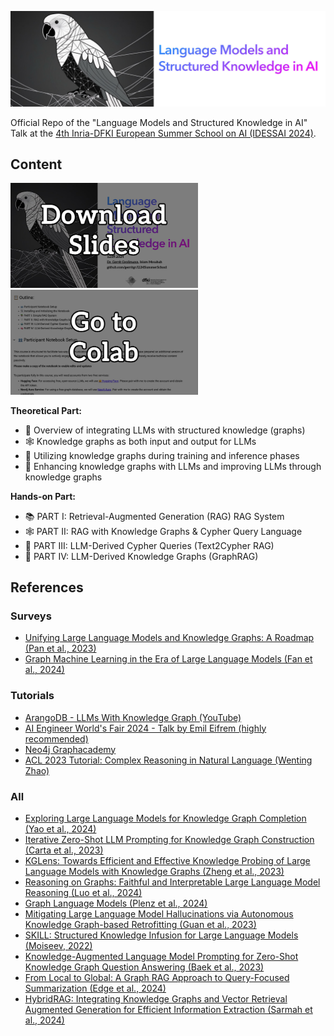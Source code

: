 ![Header Image](header.jpg) 


Official Repo of the "Language Models and Structured Knowledge in AI" Talk at the [4th Inria-DFKI European Summer School on AI (IDESSAI 2024)](https://idessai.eu/tracka-largeaimodels/).

## Content

[<img src="download_slides.jpg" width="300"/>](Talk.pdf) &nbsp; [<img src="gotocolab.jpg" width="300"/>](https://colab.research.google.com/drive/1BVqziqvtqJo2kAq4zYE5mmUgPJim8tuS?usp=sharing#scrollTo=NyXaI0w3lnse)

**Theoretical Part:**
- 🦜 Overview of integrating LLMs with structured knowledge (graphs)
- 🕸 Knowledge graphs as both input and output for LLMs
- 🧠 Utilizing knowledge graphs during training and inference phases
- 🏅 Enhancing knowledge graphs with LLMs and improving LLMs through knowledge graphs

**Hands-on Part:**
- 📚 PART I: Retrieval-Augmented Generation (RAG) RAG System
- 🕸️ PART II: RAG with Knowledge Graphs & Cypher Query Language
- 🤖 PART III: LLM-Derived Cypher Queries (Text2Cypher RAG)
- 🧠 PART IV: LLM-Derived Knowledge Graphs (GraphRAG)

## References

### Surveys

- [Unifying Large Language Models and Knowledge Graphs: A Roadmap (Pan et al., 2023)](https://arxiv.org/abs/2306.08302)
- [Graph Machine Learning in the Era of Large Language Models (Fan et al., 2024)](https://arxiv.org/abs/2404.14928)

### Tutorials

- [ArangoDB - LLMs With Knowledge Graph (YouTube)](https://www.youtube.com/watch?v=DkbX8O9zd_8)
- [AI Engineer World's Fair 2024 - Talk by Emil Eifrem (highly recommended)](https://www.ai.engineer/worldsfair/2024/schedule)
- [Neo4j Graphacademy](https://graphacademy.neo4j.com/)
- [ACL 2023 Tutorial: Complex Reasoning in Natural Language (Wenting Zhao)](https://wenting-zhao.github.io/complex-reasoning-tutorial/)
  
### All

- [Exploring Large Language Models for Knowledge Graph Completion (Yao et al., 2024)](https://arxiv.org/abs/2306.08302)
- [Iterative Zero-Shot LLM Prompting for Knowledge Graph Construction (Carta et al., 2023)](https://arxiv.org/abs/2306.08302)
- [KGLens: Towards Efficient and Effective Knowledge Probing of Large Language Models with Knowledge Graphs (Zheng et al., 2023)](https://arxiv.org/abs/2306.08302)
- [Reasoning on Graphs: Faithful and Interpretable Large Language Model Reasoning (Luo et al., 2024)](https://arxiv.org/abs/2306.08302)
- [Graph Language Models (Plenz et al., 2024)](https://arxiv.org/abs/2306.08302)
- [Mitigating Large Language Model Hallucinations via Autonomous Knowledge Graph-based Retrofitting (Guan et al., 2023)](https://arxiv.org/abs/2306.08302)
- [SKILL: Structured Knowledge Infusion for Large Language Models (Moiseev, 2022)](https://arxiv.org/abs/2306.08302)
- [Knowledge-Augmented Language Model Prompting for Zero-Shot Knowledge Graph Question Answering (Baek et al., 2023)](https://arxiv.org/abs/2306.08302)
- [From Local to Global: A Graph RAG Approach to Query-Focused Summarization (Edge et al., 2024)](https://arxiv.org/abs/2306.08302)
- [HybridRAG: Integrating Knowledge Graphs and Vector Retrieval Augmented Generation for Efficient Information Extraction (Sarmah et al., 2024)](https://arxiv.org/abs/2408.04948)


